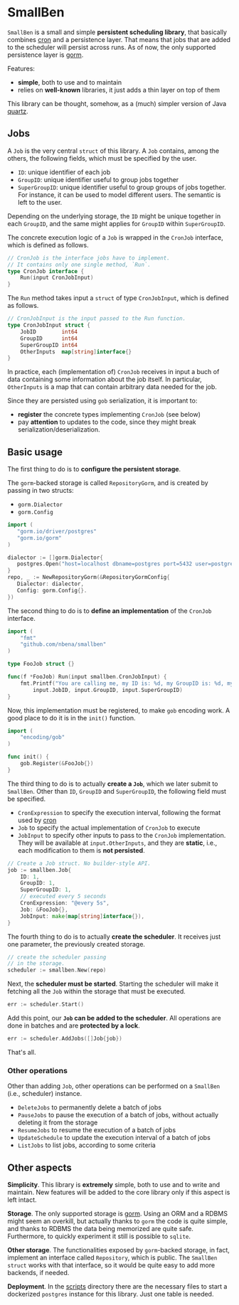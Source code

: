 # SmallBen

`SmallBen` is a small and simple **persistent scheduling library**, that basically combines [cron](https://github.com/robfig/cron/v3) and a persistence layer. That means that jobs that are added to the scheduler will persist across runs. As of now, the only supported persistence layer is [gorm](https://gorm.io/).

Features:

- **simple**, both to use and to maintain
- relies on **well-known** libraries, it just adds a thin layer on top of them

This library can be thought, somehow, as a (much) simpler version of Java [quartz](http://www.quartz-scheduler.org/).

## Jobs

A `Job` is the very central `struct` of this library. A `Job` contains, among the others, the following fields, which must be specified by the user.

- `ID`: unique identifier of each job
- `GroupID`: unique identifier useful to group jobs together
- `SuperGroupID`: unique identifier useful to group groups of jobs together. For instance, it can be used to model different users. The semantic is left to the user.

Depending on the underlying storage, the `ID` might be unique together in each `GroupID`, and the same might applies for `GroupID` within `SuperGroupID`.

The concrete execution logic of a `Job` is wrapped in the `CronJob` interface, which is defined as follows.

```go
// CronJob is the interface jobs have to implement.
// It contains only one single method, `Run`.
type CronJob interface {
	Run(input CronJobInput)
}
```

The `Run` method takes input a `struct` of type `CronJobInput`, which is defined as follows.

```go
// CronJobInput is the input passed to the Run function.
type CronJobInput struct {
	JobID        int64
	GroupID      int64
	SuperGroupID int64
	OtherInputs  map[string]interface{}
}
```

In practice, each (implementation of) `CronJob` receives in input a buch of data containing some information about the job itself. In particular, `OtherInputs` is a map that can contain arbitrary data needed for the job.

Since they are persisted using `gob` serialization, it is important to:

- **register** the concrete types implementing `CronJob` (see below)
- pay **attention** to updates to the code, since they might break serialization/deserialization.

 ## Basic usage
 
 The first thing to do is to **configure the persistent storage**. 
 
 The `gorm`-backed storage is called `RepositoryGorm`, and is created by passing in two structs:
 
 - `gorm.Dialector`
 - `gorm.Config`
 
 ```go
import (
	"gorm.io/driver/postgres"
	"gorm.io/gorm"    
)

dialector := []gorm.Dialector{
    postgres.Open("host=localhost dbname=postgres port=5432 user=postgres password=postgres")
}
repo, _ := NewRepositoryGorm(&RepositoryGormConfig{
    Dialector: dialector,
    Config: gorm.Config{}.
})
```

The second thing to do is to **define an implementation** of the `CronJob` interface.

```go
import (
    "fmt"
    "github.com/nbena/smallben"
)

type FooJob struct {}

func(f *FooJob) Run(input smallben.CronJobInput) {
    fmt.Printf("You are calling me, my ID is: %d, my GroupID is: %d, my SuperGroupID is: %d\n",
        input.JobID, input.GroupID, input.SuperGroupID)
}
```

Now, this implementation must be registered, to make `gob` encoding work. A good place to do it is in the `init()` function.

```go
import (
    "encoding/gob"
)

func init() {
    gob.Register(&FooJob{})
}
```

The third thing to do is to actually **create a `Job`**, which we later submit to `SmallBen`. Other than `ID`, `GroupID` and `SuperGroupID`, the following field must be specified.

- `CronExpression` to specify the execution interval, following the format used by [cron](https://github.com/robfig/cron/v3)
- `Job` to specify the actual implementation of `CronJob` to execute
- `JobInput` to specify other inputs to pass to the `CronJob` implementation. They will be available at `input.OtherInputs`, and they are **static**, i.e., each modification to them is **not persisted**. 

```go
// Create a Job struct. No builder-style API.
job := smallben.Job{
    ID: 1,
    GroupID: 1,
    SuperGroupID: 1,
    // executed every 5 seconds
    CronExpression: "@every 5s",
    Job: &FooJob{},
    JobInput: make(map[string]interface{}),
}
```

The fourth thing to do is to actually **create the scheduler**. It receives just one parameter, the previously created storage.

```go
// create the scheduler passing
// in the storage.
scheduler := smallben.New(repo)
```

Next, the **scheduler must be started**. Starting the scheduler will make it fetching all the `Job` within the storage that must be executed.

```go
err := scheduler.Start()
```

Add this point, our **`Job` can be added to the scheduler**. All operations are done in batches and are **protected by a lock**.

```go
err := scheduler.AddJobs([]Job{job})
```

That's all.

### Other operations

Other than adding `Job`, other operations can be performed on a `SmallBen` (i.e., scheduler) instance.

- `DeleteJobs` to permanently delete a batch of jobs
- `PauseJobs` to pause the execution of a batch of jobs, without actually deleting it from the storage
- `ResumeJobs` to resume the execution of a batch of jobs
- `UpdateSchedule` to update the execution interval of a batch of jobs
- `ListJobs` to list jobs, according to some criteria

## Other aspects

**Simplicity**. This library is **extremely** simple, both to use and to write and maintain. New features will be added to the core library only if this aspect is left intact.

**Storage**. The only supported storage is [gorm](https://gorm.io). Using an ORM and a RDBMS might seem an overkill, but actually thanks to `gorm` the code is quite simple, and thanks to RDBMS the data being memorized are quite safe. Furthermore, to quickly experiment it still is possible to `sqlite`.

**Other storage**. The functionalities exposed by `gorm`-backed storage, in fact, implement an interface called `Repository`, which is public. The `SmallBen` `struct` works with that interface, so it would be quite easy to add more backends, if needed.

**Deployment**. In the [scripts](scripts) directory there are the necessary files to start a dockerized `postgres` instance for this library. Just one table is needed.
